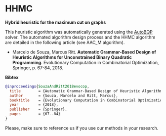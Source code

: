 # HHMC
**Hybrid heuristic for the maximum cut on graphs**

This heuristic algorithm was automatically generated using the [AutoBQP](https://github.com/souzamarcelo/AutoBQP) solver. The automated algorithm design process and the HHMC algorithm are detailed in the following article (see AAC_M algorithm).

+ Marcelo de Souza, Marcus Ritt. **Automatic Grammar-Based Design of Heuristic Algorithms for Unconstrained Binary Quadratic Programming**. Evolutionary Computation in Combinatorial Optimization, Springer, p. 67-84, 2018.

**Bibtex**

```bibtex
@inproceedings{SouzaAndRitt2018evocop,
  title        = {Automatic Grammar-Based Design of Heuristic Algorithms for Unconstrained Binary Quadratic Programming},
  author       = {Souza, Marcelo and Ritt, Marcus},
  booktitle    = {Evolutionary Computation in Combinatorial Optimization ({EvoCOP}~2018)},
  year         = {2018},
  publisher    = {Springer},
  pages        = {67--84}
}
```
Please, make sure to reference us if you use our methods in your research.
